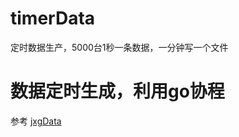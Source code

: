 # timerData
定时数据生产，5000台1秒一条数据，一分钟写一个文件

# 数据定时生成，利用go协程
参考 [jxgData](https://github.com/q294881866/jxgData)
